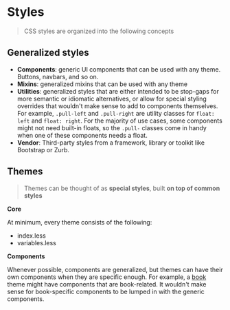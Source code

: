 # Styles

> CSS styles are organized into the following concepts

## Generalized styles

* **Components**: generic UI components that can be used with any theme. Buttons, navbars, and so on.
* **Mixins**: generalized mixins that can be used with any theme
* **Utilities**: generalized styles that are either intended to be stop-gaps for more semantic or idiomatic alternatives, or allow for special styling overrides that wouldn't make sense to add to components themselves.  For example, `.pull-left` and `.pull-right` are utility classes for `float: left` and `float: right`. For the majority of use cases, some components might not need built-in floats, so the `.pull-` classes come in handy when one of these components needs a float.
* **Vendor**: Third-party styles from a framework, library or toolkit like Bootstrap or Zurb.

## Themes

> Themes can be thought of as **special styles**, built **on top of common styles**

**Core**

At minimum, every theme consists of the following:

* index.less
* variables.less

**Components**

Whenever possible, components are generalized, but themes can have their own components when they are specific enough. For example, a [book](./themes/book) theme might have components that are book-related. It wouldn't make sense for book-specific components to be lumped in with the generic components.